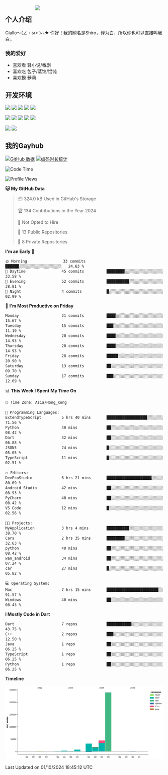 <img align='right' src='https://img2.moeblog.vip/images/eCva.png' width='410px'>

## 个人介绍
Ciallo～(∠・ω< )⌒★ 你好！我的网名是Shiro，译为白，所以你也可以直接叫我白。

### 我的爱好

* 喜欢看 轻小说/番剧
* 喜欢吃 包子/蒸饺/馄饨
* 喜欢摸 ~~萝莉~~

## 开发环境
[![](https://img.shields.io/badge/Windows-11-blue?style=flat-square&logo=windows&logoColor=white)](https://www.microsoft.com/windows/get-windows-11)
[![](https://img.shields.io/badge/Macos-Sonoma-black?style=flat-square&logo=apple&logoColor=white)](https://www.apple.com/hk/en/macos/sonoma/)
[![](https://img.shields.io/badge/Debian-12-d0024d?style=flat-square&logo=debian&logoColor=white)](https://www.debian.org/)
[![](https://img.shields.io/badge/AlmaLinux-9-0f4266?style=flat-square&logo=almalinux&logoColor=white)](https://almalinux.org/)
[![](https://img.shields.io/badge/Windows%20Server-2012-blue?style=flat-square&logo=windows&logoColor=white)](https://www.microsoft.com/windows-server)

[![](https://img.shields.io/badge/Vivobook-PRO_16-f45a00?style=flat-square&logo=RepublicofGamers&logoColor=white)](https://www.asus.com.cn/laptops/for-creators/vivobook/vivobook-pro-16-oled-k6602/)
[![](https://img.shields.io/badge/Mac_Studio-M1_Max-black?style=flat-square&logo=apple&logoColor=white)](https://www.apple.com/hk/en/mac-studio/)
[![](https://img.shields.io/badge/Mi-MIX4-f45a00?style=flat-square&logo=xiaomi&logoColor=white)](https://www.mi.com/)
[![](https://img.shields.io/badge/SONY-WF1000XM4-f3c74a?style=flat-square)](https://www.sony.com.hk/zh/headphones/products/wf-1000xm4)
[![](https://img.shields.io/badge/Yubikey-5_NFC-9bc930?style=flat-square&logo=yubico&logoColor=9bc930)](https://www.yubico.com/hk/product/yubikey-5-nfc/)

[![](https://img.shields.io/badge/IDE-Visual_Studio_Code-blue?style=flat-square&logo=visual-studio-code&logoColor=white)](https://code.visualstudio.com/)
[![](https://img.shields.io/badge/IDE-JetBrains-black?style=flat-square&logo=jetbrains&logoColor=white)](https://code.visualstudio.com/)
## 我的Gayhub
[![GitHub 数据](https://github-readme-stats.vercel.app/api?username=verymoe)]()
[![编码时长统计](https://github-readme-stats.vercel.app/api/wakatime?username=shiro)]()

<!--START_SECTION:waka-->
![Code Time](http://img.shields.io/badge/Code%20Time-376%20hrs%201%20min-blue)

![Profile Views](http://img.shields.io/badge/Profile%20Views-9-blue)

**🐱 My GitHub Data** 

> 📦 324.0 kB Used in GitHub's Storage 
 > 
> 🏆 134 Contributions in the Year 2024
 > 
> 🚫 Not Opted to Hire
 > 
> 📜 13 Public Repositories 
 > 
> 🔑 8 Private Repositories 
 > 
**I'm an Early 🐤** 

```text
🌞 Morning                33 commits          ██████░░░░░░░░░░░░░░░░░░░   24.63 % 
🌆 Daytime                45 commits          ████████░░░░░░░░░░░░░░░░░   33.58 % 
🌃 Evening                52 commits          ██████████░░░░░░░░░░░░░░░   38.81 % 
🌙 Night                  4 commits           █░░░░░░░░░░░░░░░░░░░░░░░░   02.99 % 
```
📅 **I'm Most Productive on Friday** 

```text
Monday                   21 commits          ████░░░░░░░░░░░░░░░░░░░░░   15.67 % 
Tuesday                  15 commits          ███░░░░░░░░░░░░░░░░░░░░░░   11.19 % 
Wednesday                20 commits          ████░░░░░░░░░░░░░░░░░░░░░   14.93 % 
Thursday                 20 commits          ████░░░░░░░░░░░░░░░░░░░░░   14.93 % 
Friday                   28 commits          █████░░░░░░░░░░░░░░░░░░░░   20.90 % 
Saturday                 13 commits          ██░░░░░░░░░░░░░░░░░░░░░░░   09.70 % 
Sunday                   17 commits          ███░░░░░░░░░░░░░░░░░░░░░░   12.69 % 
```


📊 **This Week I Spent My Time On** 

```text
🕑︎ Time Zone: Asia/Hong_Kong

💬 Programming Languages: 
ExtendTypeScript         5 hrs 40 mins       ██████████████████░░░░░░░   71.56 % 
Python                   40 mins             ██░░░░░░░░░░░░░░░░░░░░░░░   08.42 % 
Dart                     32 mins             ██░░░░░░░░░░░░░░░░░░░░░░░   06.88 % 
JSON5                    24 mins             █░░░░░░░░░░░░░░░░░░░░░░░░   05.05 % 
TypeScript               11 mins             █░░░░░░░░░░░░░░░░░░░░░░░░   02.51 % 

🔥 Editors: 
DevEcoStudio             6 hrs 21 mins       ████████████████████░░░░░   80.09 % 
Android Studio           42 mins             ██░░░░░░░░░░░░░░░░░░░░░░░   08.93 % 
PyCharm                  40 mins             ██░░░░░░░░░░░░░░░░░░░░░░░   08.42 % 
VS Code                  12 mins             █░░░░░░░░░░░░░░░░░░░░░░░░   02.56 % 

🐱‍💻 Projects: 
MyApplication            3 hrs 4 mins        ██████████░░░░░░░░░░░░░░░   38.70 % 
Cars                     2 hrs 35 mins       ████████░░░░░░░░░░░░░░░░░   32.63 % 
python                   40 mins             ██░░░░░░░░░░░░░░░░░░░░░░░   08.42 % 
wan_android              34 mins             ██░░░░░░░░░░░░░░░░░░░░░░░   07.24 % 
car                      27 mins             █░░░░░░░░░░░░░░░░░░░░░░░░   05.82 % 

💻 Operating System: 
Mac                      7 hrs 15 mins       ███████████████████████░░   91.57 % 
Windows                  40 mins             ██░░░░░░░░░░░░░░░░░░░░░░░   08.43 % 
```

**I Mostly Code in Dart** 

```text
Dart                     7 repos             ███████████░░░░░░░░░░░░░░   43.75 % 
C++                      2 repos             ███░░░░░░░░░░░░░░░░░░░░░░   12.50 % 
Java                     1 repo              ██░░░░░░░░░░░░░░░░░░░░░░░   06.25 % 
TypeScript               1 repo              ██░░░░░░░░░░░░░░░░░░░░░░░   06.25 % 
Python                   1 repo              ██░░░░░░░░░░░░░░░░░░░░░░░   06.25 % 
```



**Timeline**

![Lines of Code chart](https://raw.githubusercontent.com/verymoe/verymoe/main/assets/bar_graph.png)


 Last Updated on 01/10/2024 18:45:12 UTC
<!--END_SECTION:waka-->
